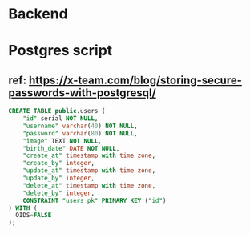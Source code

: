 # Backend

# Postgres script

## ref: https://x-team.com/blog/storing-secure-passwords-with-postgresql/


```SQL
CREATE TABLE public.users (
	"id" serial NOT NULL,
	"username" varchar(40) NOT NULL,
	"password" varchar(80) NOT NULL,
	"image" TEXT NOT NULL,
	"birth_date" DATE NOT NULL,
	"create_at" timestamp with time zone,
	"create_by" integer,
	"update_at" timestamp with time zone,
	"update_by" integer,
	"delete_at" timestamp with time zone,
	"delete_by" integer,
	CONSTRAINT "users_pk" PRIMARY KEY ("id")
) WITH (
  OIDS=FALSE
);
```
